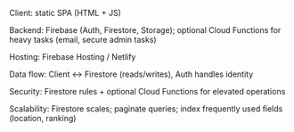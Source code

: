 Client: static SPA (HTML + JS)

Backend: Firebase (Auth, Firestore, Storage); optional Cloud Functions for heavy tasks (email, secure admin tasks)

Hosting: Firebase Hosting / Netlify

Data flow: Client ↔ Firestore (reads/writes), Auth handles identity

Security: Firestore rules + optional Cloud Functions for elevated operations

Scalability: Firestore scales; paginate queries; index frequently used fields (location, ranking)